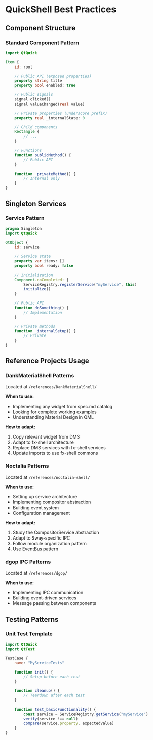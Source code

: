 # QuickShell Best Practices

## Component Structure

### Standard Component Pattern
```qml
import QtQuick

Item {
    id: root

    // Public API (exposed properties)
    property string title
    property bool enabled: true

    // Public signals
    signal clicked()
    signal valueChanged(real value)

    // Private properties (underscore prefix)
    property real _internalState: 0

    // Child components
    Rectangle {
        // ...
    }

    // Functions
    function publicMethod() {
        // Public API
    }

    function _privateMethod() {
        // Internal only
    }
}
```

## Singleton Services

### Service Pattern
```qml
pragma Singleton
import QtQuick

QtObject {
    id: service

    // Service state
    property var items: []
    property bool ready: false

    // Initialization
    Component.onCompleted: {
        ServiceRegistry.registerService("myService", this)
        initialize()
    }

    // Public API
    function doSomething() {
        // Implementation
    }

    // Private methods
    function _internalSetup() {
        // Private
    }
}
```

## Reference Projects Usage

### DankMaterialShell Patterns
Located at `/references/DankMaterialShell/`

**When to use:**
- Implementing any widget from spec.md catalog
- Looking for complete working examples
- Understanding Material Design in QML

**How to adapt:**
1. Copy relevant widget from DMS
2. Adapt to fx-shell architecture
3. Replace DMS services with fx-shell services
4. Update imports to use fx-shell commons

### Noctalia Patterns
Located at `/references/noctalia-shell/`

**When to use:**
- Setting up service architecture
- Implementing compositor abstraction
- Building event system
- Configuration management

**How to adapt:**
1. Study the CompositorService abstraction
2. Adapt to Sway-specific IPC
3. Follow module organization pattern
4. Use EventBus pattern

### dgop IPC Patterns
Located at `/references/dgop/`

**When to use:**
- Implementing IPC communication
- Building event-driven services
- Message passing between components

## Testing Patterns

### Unit Test Template
```qml
import QtQuick
import QtTest

TestCase {
    name: "MyServiceTests"

    function init() {
        // Setup before each test
    }

    function cleanup() {
        // Teardown after each test
    }

    function test_basicFunctionality() {
        const service = ServiceRegistry.getService("myService")
        verify(service !== null)
        compare(service.property, expectedValue)
    }
}
```
